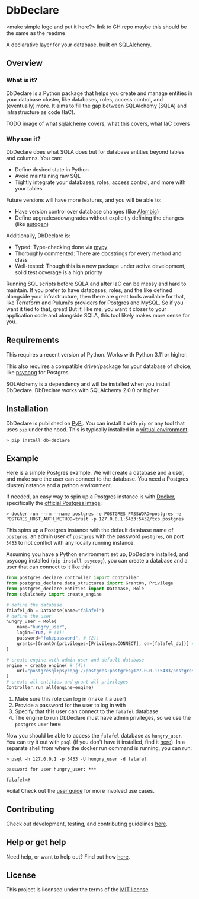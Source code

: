 # DbDeclare

<make simple logo and put it here?>
link to GH repo
maybe this should be the same as the readme

A declarative layer for your database, built on [SQLAlchemy](https://github.com/sqlalchemy/sqlalchemy).

## Overview

### What is it?

DbDeclare is a Python package that helps you create and manage entities in your database cluster,
like databases, roles, access control, and (eventually) more. It aims to fill the gap between
SQLAlchemy (SQLA) and infrastructure as code (IaC).

TODO image of what sqlalchemy covers, what this covers, what IaC covers

### Why use it?

DbDeclare does what SQLA does but for database entities beyond tables and columns. You can:

- Define desired state in Python
- Avoid maintaining raw SQL
- Tightly integrate your databases, roles, access control, and more with your tables

Future versions will have more features, and you will be able to:

- Have version control over database changes (like [Alembic](https://github.com/sqlalchemy/alembic))
- Define upgrades/downgrades without explicitly defining the changes (like [autogen](https://alembic.sqlalchemy.org/en/latest/autogenerate.html))

Additionally, DbDeclare is:

- Typed: Type-checking done via [mypy](https://mypy.readthedocs.io/en/stable/)
- Thoroughly commented: There are docstrings for every method and class
- Well-tested: Though this is a new package under active development, solid test coverage is a high priority

Running SQL scripts before SQLA and after IaC can be messy and hard to maintain.
If you prefer to have databases, roles, and the like defined alongside your infrastructure, then there are
great tools available for that, like Terraform and Pulumi's providers for Postgres and MySQL. So if you want
it tied to that, great! But if, like me, you want it closer to your application code and alongside SQLA, this
tool likely makes more sense for you.

## Requirements

This requires a recent version of Python. Works with Python 3.11 or higher.

This also requires a compatible driver/package for your database of choice, like
[psycopg](https://www.psycopg.org/) for Postgres.

SQLAlchemy is a dependency and will be installed when you install DbDeclare. DbDeclare
works with SQLAlchemy 2.0.0 or higher.


## Installation

DbDeclare is published on [PyPi](TODO). You can install it with `pip` or any tool
that uses `pip` under the hood. This is typically installed in a [virtual environment](https://docs.python.org/3/library/venv.html).

```
> pip install db-declare
```

## Example

Here is a simple Postgres example. We will create a database and a user, and make sure the user
can connect to the database. You need a Postgres cluster/instance and a python environment.

If needed, an easy way to spin up a Postgres instance is with [Docker](https://www.docker.com/),
specifically the [official Postgres image](https://hub.docker.com/_/postgres):

```
> docker run --rm --name postgres -e POSTGRES_PASSWORD=postgres -e POSTGRES_HOST_AUTH_METHOD=trust -p 127.0.0.1:5433:5432/tcp postgres
```

This spins up a Postgres instance with the default database name of `postgres`, an admin user of `postgres` with the
password `postgres`, on port `5433` to not conflict with any locally running instance.

Assuming you have a Python environment set up, DbDeclare installed, and psycopg installed (`pip install psycopg`),
you can create a database and a user that can connect to it like this:

```python
from postgres_declare.controller import Controller
from postgres_declare.data_structures import GrantOn, Privilege
from postgres_declare.entities import Database, Role
from sqlalchemy import create_engine

# define the database
falafel_db = Database(name="falafel")
# define the user
hungry_user = Role(
    name="hungry_user",
    login=True, # (1)!
    password="fakepassword", # (2)!
    grants=[GrantOn(privileges=[Privilege.CONNECT], on=[falafel_db])] # (3)!
)

# create engine with admin user and default database
engine = create_engine( # (4)!
    url="postgresql+psycopg://postgres:postgres@127.0.0.1:5433/postgres"
)
# create all entities and grant all privileges
Controller.run_all(engine=engine)
```

1. Make sure this role can log in (make it a user)
2. Provide a password for the user to log in with
3. Specify that this user can connect to the `falafel` database
4. The engine to run DbDeclare must have admin privileges, so we use the `postgres` user here

Now you should be able to access the `falafel` database as `hungry_user`. You can try it out with
`psql` (if you don't have it installed, find it [here](https://www.timescale.com/blog/how-to-install-psql-on-mac-ubuntu-debian-windows/)).
In a separate shell from where the docker run command is running, you can run:

```
> psql -h 127.0.0.1 -p 5433 -U hungry_user -d falafel

password for user hungry_user: ***

falafel=# 
```

Voila! Check out the [user guide](/guide) for more involved use cases.

## Contributing

Check out development, testing, and contributing guidelines [here](/contributing).

## Help or get help

Need help, or want to help out? Find out how [here](/help).

## License

This project is licensed under the terms of the [MIT license](https://github.com/raaid/db-declare/blob/main/LICENSE)